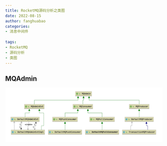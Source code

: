 ```yaml
---
title: RocketMQ源码分析之类图
date: 2022-08-15
author: fanghuabao
categories:
- 消息中间件

tags:
- RocketMQ
- 源码分析
- 类图
---
```


## MQAdmin

![](../image/class_diagrams_MQAdmin.jpg)
